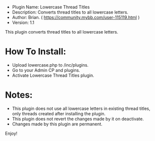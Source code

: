  - Plugin Name: Lowercase Thread Titles
 - Description: Converts thread titles to all lowercase letters.
 - Author: Brian. ( https://community.mybb.com/user-115119.html )
 - Version: 1.1

This plugin converts thread titles to all lowercase letters.

# How To Install:
 - Upload lowercase.php to /inc/plugins.
 - Go to your Admin CP and plugins.
 - Activate Lowercase Thread Titles plugin.


# Notes: 
 - This plugin does not use all lowercase letters in existing thread titles, only threads created after installing the plugin. 
 - This plugin does not revert the changes made by it on deactivate.  
 - Changes made by this plugin are permanent.



Enjoy!

